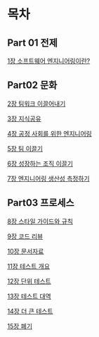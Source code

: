# 목차

## Part 01 전제

[1장 소프트웨어 엔지니어링이란?](https://github.com/juhee-playground/reading/blob/main/%EA%B5%AC%EA%B8%80%EC%97%94%EC%A7%80%EB%8B%88%EC%96%B4%EB%8A%94%20%EC%9D%B4%EB%A0%87%EA%B2%8C%20%EC%9D%BC%ED%95%9C%EB%8B%A4/CHAPTER01_%EC%86%8C%ED%94%84%ED%8A%B8%EC%9B%A8%EC%96%B4%20%EC%97%94%EC%A7%80%EB%8B%88%EC%96%B4%EB%A7%81%EC%9D%B4%EB%9E%80%3F.md)

## Part02 문화

[2장 팀워크 이끌어내기](https://github.com/juhee-playground/reading/blob/main/%EA%B5%AC%EA%B8%80%EC%97%94%EC%A7%80%EB%8B%88%EC%96%B4%EB%8A%94%20%EC%9D%B4%EB%A0%87%EA%B2%8C%20%EC%9D%BC%ED%95%9C%EB%8B%A4/CHAPTER02_%ED%8C%80%EC%9B%8C%ED%81%AC%EC%9D%B4%EB%81%8C%EC%96%B4%EB%82%B4%EA%B8%B0.md)

[3장 지식공유](https://github.com/juhee-playground/reading/blob/main/%EA%B5%AC%EA%B8%80%EC%97%94%EC%A7%80%EB%8B%88%EC%96%B4%EB%8A%94%20%EC%9D%B4%EB%A0%87%EA%B2%8C%20%EC%9D%BC%ED%95%9C%EB%8B%A4/CHAPTER03_%EC%A7%80%EC%8B%9D%EA%B3%B5%EC%9C%A0.md)

[4장 공정 사회를 위한 엔지니어링](https://github.com/juhee-playground/reading/blob/main/%EA%B5%AC%EA%B8%80%EC%97%94%EC%A7%80%EB%8B%88%EC%96%B4%EB%8A%94%20%EC%9D%B4%EB%A0%87%EA%B2%8C%20%EC%9D%BC%ED%95%9C%EB%8B%A4/CHAPTER04_%EA%B3%B5%EC%A0%95%EC%82%AC%ED%9A%8C%EB%A5%BC%20%EC%9C%84%ED%95%9C%20%EC%97%94%EC%A7%80%EB%8B%88%EC%96%B4%EB%A7%81.md)

[5장 팀 이끌기](https://github.com/juhee-playground/reading/blob/main/%EA%B5%AC%EA%B8%80%EC%97%94%EC%A7%80%EB%8B%88%EC%96%B4%EB%8A%94%20%EC%9D%B4%EB%A0%87%EA%B2%8C%20%EC%9D%BC%ED%95%9C%EB%8B%A4/CHAPTER05_%ED%8C%80%EC%9D%B4%EB%81%8C%EA%B8%B0.md)

[6장 성장하는 조직 이끌기](https://github.com/juhee-playground/reading/blob/main/%EA%B5%AC%EA%B8%80%EC%97%94%EC%A7%80%EB%8B%88%EC%96%B4%EB%8A%94%20%EC%9D%B4%EB%A0%87%EA%B2%8C%20%EC%9D%BC%ED%95%9C%EB%8B%A4/CHAPTER06_%EC%84%B1%EC%9E%A5%ED%95%98%EB%8A%94%20%EC%A1%B0%EC%A7%81%20%EC%9D%B4%EB%81%8C%EA%B8%B0.md)

[7장 엔지니어링 생산성 측정하기](https://github.com/juhee-playground/reading/blob/main/%EA%B5%AC%EA%B8%80%EC%97%94%EC%A7%80%EB%8B%88%EC%96%B4%EB%8A%94%20%EC%9D%B4%EB%A0%87%EA%B2%8C%20%EC%9D%BC%ED%95%9C%EB%8B%A4/CHAPTER07_%EC%97%94%EC%A7%80%EB%8B%88%EC%96%B4%EB%A7%81%20%EC%83%9D%EC%82%B0%EC%84%B1%20%EC%B8%A1%EC%A0%95%ED%95%98%EA%B8%B0.md)

## Part03 프로세스

[8장 스타일 가이드와 규칙]()

[9장 코드 리뷰]()

[10장 문서자료]()

[11장 테스트 개요]()

[12장 단위 테스트]()

[13장 테스트 대역]()

[14장 더 큰 테스트]()

[15장 폐기]()
